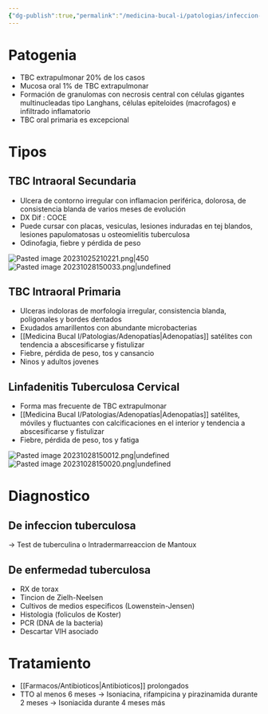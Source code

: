 ```yaml
---
{"dg-publish":true,"permalink":"/medicina-bucal-i/patologias/infeccion-bacterianas/tuberculosis-tbc/"}
---
```



# Patogenia
- TBC extrapulmonar 20% de los casos
- Mucosa oral 1% de TBC extrapulmonar
- Formación de granulomas con necrosis central con células gigantes multinucleadas tipo Langhans, células epiteloides (macrofagos) e infiltrado inflamatorio
- TBC oral primaria es excepcional


# Tipos 
## TBC Intraoral Secundaria
- Ulcera de contorno irregular con inflamacion periférica, dolorosa, de consistencia blanda de varios meses de evolución
- DX Dif : COCE
- Puede cursar con placas, vesiculas, lesiones induradas en tej blandos, lesiones papulomatosas u osteomielitis tuberculosa
- Odinofagia, fiebre y pérdida de peso

![Pasted image 20231025210221.png|450](/img/user/Cirugia%20Bucal%20I/Medias/Pasted%20image%2020231025210221.png)
![Pasted image 20231028150033.png|undefined](/img/user/Cirugia%20Bucal%20I/Medias/Pasted%20image%2020231028150033.png)


## TBC Intraoral Primaria 
- UIceras indoloras de morfologia irregular, consistencia blanda, poligonales y bordes dentados
- Exudados amarillentos con abundante microbacterias
- [[Medicina Bucal I/Patologias/Adenopatías\|Adenopatías]] satélites con tendencia a abscesificarse y fistulizar
- Fiebre, pérdida de peso, tos y cansancio
- Ninos y adultos jovenes


## Linfadenitis Tuberculosa Cervical
- Forma mas frecuente de TBC extrapulmonar
- [[Medicina Bucal I/Patologias/Adenopatías\|Adenopatías]] satélites, móviles y fluctuantes con calcificaciones en el interior y tendencia a abscesificarse y fistulizar
- Fiebre, pérdida de peso, tos y fatiga

![Pasted image 20231028150012.png|undefined](/img/user/Cirugia%20Bucal%20I/Medias/Pasted%20image%2020231028150012.png)
![Pasted image 20231028150020.png|undefined](/img/user/Cirugia%20Bucal%20I/Medias/Pasted%20image%2020231028150020.png)


# Diagnostico

## De infeccion tuberculosa
→ Test de tuberculina o Intradermarreaccion de Mantoux

## De enfermedad tuberculosa
- RX de torax
- Tincion de Zielh-Neelsen
- Cultivos de medios especificos (Lowenstein-Jensen)
- Histologia (foliculos de Koster)
- PCR (DNA de la bacteria)
- Descartar VIH asociado

# Tratamiento
-  [[Farmacos/Antibioticos\|Antibioticos]] prolongados
- TTO al menos 6 meses
→ Isoniacina, rifampicina y pirazinamida durante 2 meses
→ Isoniacida durante 4 meses más